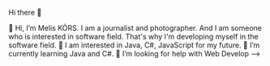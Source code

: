  Hi there 👋

👋 Hi, I’m Melis KÖRS.
I am a journalist and photographer. And I am someone who is interested in software field. That's why I'm developing myself in the software field.
👀 I am interested in Java, C#, JavaScript for my future.
🌱 I’m currently learning Java and C#.
🤔 I’m looking for help with Web Develop
-->
